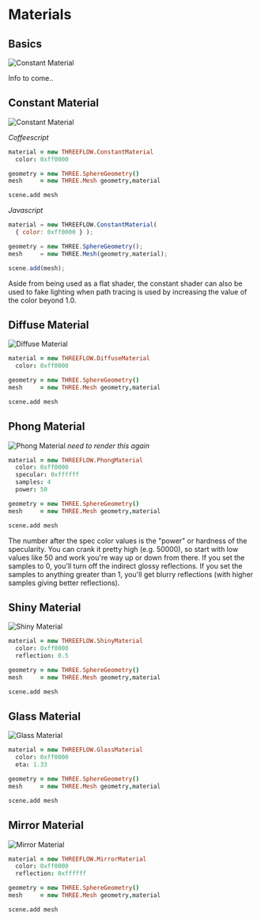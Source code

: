 # Materials

## Basics
![Constant Material](../../../examples/renders/materials_all.png)

Info to come..

## Constant Material
![Constant Material](../../../examples/renders/materials_constant.png)

*Coffeescript*
```coffee
material = new THREEFLOW.ConstantMaterial
  color: 0xff0000

geometry = new THREE.SphereGeometry()
mesh     = new THREE.Mesh geometry,material

scene.add mesh
```

*Javascript*
```javascript
material = new THREEFLOW.ConstantMaterial(
  { color: 0xff0000 } );

geometry = new THREE.SphereGeometry();
mesh     = new THREE.Mesh(geometry,material);

scene.add(mesh);
```

Aside from being used as a flat shader, the constant shader can also be used to fake lighting when path tracing is
used by increasing the value of the color beyond 1.0.

## Diffuse Material
![Diffuse Material](../../../examples/renders/materials_diffuse.png)

```coffee
material = new THREEFLOW.DiffuseMaterial
  color: 0xff0000

geometry = new THREE.SphereGeometry()
mesh     = new THREE.Mesh geometry,material

scene.add mesh
```

## Phong Material
![Phong Material](../../../examples/renders/materials_phong.png)
*need to render this again*

```coffee
material = new THREEFLOW.PhongMaterial
  color: 0xff0000
  specular: 0xffffff
  samples: 4
  power: 50

geometry = new THREE.SphereGeometry()
mesh     = new THREE.Mesh geometry,material

scene.add mesh
```
The number after the spec color values is the "power" or hardness of the specularity. You can crank it pretty high
(e.g. 50000), so start with low values like 50 and work you're way up or down from there. If you set the samples
to 0, you'll turn off the indirect glossy reflections. If you set the samples to anything greater than 1, you'll get blurry
reflections (with higher samples giving better reflections).


## Shiny Material
![Shiny Material](../../../examples/renders/materials_shiny.png)

```coffee
material = new THREEFLOW.ShinyMaterial
  color: 0xff0000
  reflection: 0.5

geometry = new THREE.SphereGeometry()
mesh     = new THREE.Mesh geometry,material

scene.add mesh
```

## Glass Material
![Glass Material](../../../examples/renders/materials_glass.png)

```coffee
material = new THREEFLOW.GlassMaterial
  color: 0xff0000
  eta: 1.33

geometry = new THREE.SphereGeometry()
mesh     = new THREE.Mesh geometry,material

scene.add mesh
```

## Mirror Material
![Mirror Material](../../../examples/renders/materials_mirror.png)

```coffee
material = new THREEFLOW.MirrorMaterial
  color: 0xff0000
  reflection: 0xffffff

geometry = new THREE.SphereGeometry()
mesh     = new THREE.Mesh geometry,material

scene.add mesh
```


